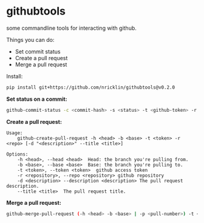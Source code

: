 # githubtools
some commandline tools for interacting with github.

Things you can do:
- Set commit status
- Create a pull request
- Merge a pull request

Install:
```bash
pip install git+https://github.com/nricklin/githubtools@v0.2.0
```

**Set status on a commit:**
```bash
github-commit-status -c <commit-hash> -s <status> -t <github-token> -r <github_repo> --url <URL> --context <context> -d "<description>"
```

**Create a pull request:**
```
Usage:
    github-create-pull-request -h <head> -b <base> -t <token> -r <repo> [-d "<description>" --title <title>]

Options:
    -h <head>, --head <head>  Head: the branch you're pulling from.
    -b <base>, --base <base>  Base: the branch you're pulling to.
    -t <token>, --token <token>  github access token
    -r <repository>, --repo <repository> github repository
    -d <description> --description <description> The pull request description.
    --title <title>  The pull request title.
```

**Merge a pull request:**
```bash
github-merge-pull-request (-h <head> -b <base> | -p <pull-number>) -t <token> -r <repo>
```

